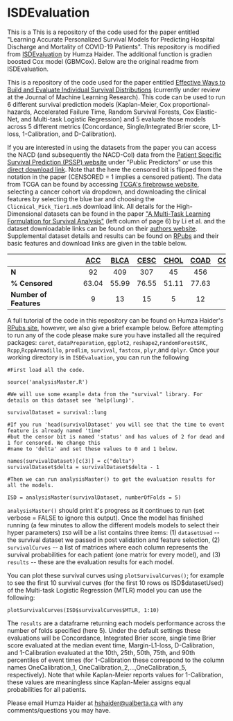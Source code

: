 # ISDEvaluation
This is a This is a repository of the code used for the paper entitled "Learning Accurate Personalized Survival Models for Predicting Hospital Discharge and Mortality of COVID-19 Patients". This repository is modified from [ISDEvaluation](https://github.com/haiderstats/ISDEvaluation) by Humza Haider. The additional function is gradien boosted Cox model (GBMCox). Below are the original readme from ISDEvaluation.

This is a repository of the code used for the paper entitled [Effective Ways to Build and Evaluate Individual
Survival Distributions](https://arxiv.org/abs/1811.11347) (currently under review at the Journal of Machine Learning Research). This code can be used to run 6 different survival prediction models (Kaplan-Meier, Cox proportional-hazards, Accelerated Failure Time, Random Survival Forests, Cox Elastic-Net, and Multi-task Logistic Regression) and 5 evaluate those models across 5 different metrics (Concordance, Single/Integrated Brier score, L1-loss, 1-Calibration, and D-Calibration).


If you are interested in using the datasets from the paper you can access the NACD (and subsequently the NACD-Col) data from the [Patient Specific Survival Prediction (PSSP) website](http://pssp.srv.ualberta.ca) under "Public Predictors" or use this [direct download link](http://pssp.srv.ualberta.ca/system/predictors/datasets/000/000/032/original/All_Data_updated_may2011_CLEANED.csv?1350302245). Note that the here the censored bit is flipped from the notation in the paper (CENSORED = 1 implies a censored patient). The data from TCGA can be found by accessing [TCGA's firebrowse website](http://firebrowse.org/), selecting a cancer cohort via dropdown, and downloading the clinical features by selecting the blue bar and choosing the `Clicnical_Pick_Tier1.md5` download link. All details for the High-Dimensional datasets can be found in the paper ["A Multi-Task Learning Formulation for Survival Analysis"](http://dmkd.cs.vt.edu/papers/KDD16.pdf) (left column of page 6) by Li et al. and the dataset downloadable links can be found on their [authors website](http://user.it.uu.se/~liuya610/download.html). Supplemental dataset details and results can be found on [RPubs](http://rpubs.com/haiderstats/ISDEvaluationSupplement) and their basic features and download links are given in the table below.


<table class="table table-striped" style="width: auto !important; margin-left: auto; margin-right: auto;">
 <thead>
  <tr>
   <th style="text-align:left;">   </th>
   <th style="text-align:center;"> <a href = "http://gdac.broadinstitute.org/runs/stddata__2016_01_28/data/ACC/20160128/gdac.broadinstitute.org_ACC.Clinical_Pick_Tier1.Level_4.2016012800.0.0.tar.gz">ACC</a> </th>
    <th style="text-align:center;"> <a href = "http://gdac.broadinstitute.org/runs/stddata__2016_01_28/data/BLCA/20160128/gdac.broadinstitute.org_BLCA.Clinical_Pick_Tier1.Level_4.2016012800.0.0.tar.gz"> BLCA</a> </th>
   <th style="text-align:center;"> <a href = "http://gdac.broadinstitute.org/runs/stddata__2016_01_28/data/CESC/20160128/gdac.broadinstitute.org_CESC.Clinical_Pick_Tier1.Level_4.2016012800.0.0.tar.gz"> CESC</a> </th>
   <th style="text-align:center;"> <a href = "http://gdac.broadinstitute.org/runs/stddata__2016_01_28/data/CHOL/20160128/gdac.broadinstitute.org_CHOL.Clinical_Pick_Tier1.Level_4.2016012800.0.0.tar.gz"> CHOL </a></th>
   <th style="text-align:center;"> <a href = "http://gdac.broadinstitute.org/runs/stddata__2016_01_28/data/COAD/20160128/gdac.broadinstitute.org_COAD.Clinical_Pick_Tier1.Level_4.2016012800.0.0.tar.gz"> COAD </a></th>
   <th style="text-align:center;"> <a href = "http://gdac.broadinstitute.org/runs/stddata__2016_01_28/data/COADREAD/20160128/gdac.broadinstitute.org_COADREAD.Clinical_Pick_Tier1.Level_4.2016012800.0.0.tar.gz"> COADREAD</a> </th>
   <th style="text-align:center;"> <a href = "http://gdac.broadinstitute.org/runs/stddata__2016_01_28/data/ESCA/20160128/gdac.broadinstitute.org_ESCA.Clinical_Pick_Tier1.Level_4.2016012800.0.0.tar.gz"> ESCA</a> </th>
   <th style="text-align:center;"> <a href = "http://gdac.broadinstitute.org/runs/stddata__2016_01_28/data/FPPP/20160128/gdac.broadinstitute.org_FPPP.Clinical_Pick_Tier1.Level_4.2016012800.0.0.tar.gz"> FPPP</a> </th>
   <th style="text-align:center;"> <a href = "http://gdac.broadinstitute.org/runs/stddata__2016_01_28/data/HNSC/20160128/gdac.broadinstitute.org_HNSC.Clinical_Pick_Tier1.Level_4.2016012800.0.0.tar.gz"> HNSC </a></th>
   <th style="text-align:center;"> <a href = "http://gdac.broadinstitute.org/runs/stddata__2016_01_28/data/KICH/20160128/gdac.broadinstitute.org_KICH.Clinical_Pick_Tier1.Level_4.2016012800.0.0.tar.gz"> KICH</a> </th>
   <th style="text-align:center;"> <a href = "http://gdac.broadinstitute.org/runs/stddata__2016_01_28/data/KIPAN/20160128/gdac.broadinstitute.org_KIPAN.Clinical_Pick_Tier1.Level_4.2016012800.0.0.tar.gz"> KIPAN </a></th>
   <th style="text-align:center;"> <a href = "http://gdac.broadinstitute.org/runs/stddata__2016_01_28/data/KIRC/20160128/gdac.broadinstitute.org_KIRC.Clinical_Pick_Tier1.Level_4.2016012800.0.0.tar.gz"> KIRC</a> </th>
   <th style="text-align:center;"> <a href = "http://gdac.broadinstitute.org/runs/stddata__2016_01_28/data/KIRP/20160128/gdac.broadinstitute.org_KIR{.Clinical_Pick_Tier1.Level_4.2016012800.0.0.tar.gz"> KIRP</a> </th>
   <th style="text-align:center;"> <a href = "http://gdac.broadinstitute.org/runs/stddata__2016_01_28/data/LGG/20160128/gdac.broadinstitute.org_LGG.Clinical_Pick_Tier1.Level_4.2016012800.0.0.tar.gz"> LGG </a></th>
   <th style="text-align:center;"> <a href = "http://gdac.broadinstitute.org/runs/stddata__2016_01_28/data/LIHC/20160128/gdac.broadinstitute.org_LIHC.Clinical_Pick_Tier1.Level_4.2016012800.0.0.tar.gz"> LIHC </a></th>
   <th style="text-align:center;"> <a href = "http://gdac.broadinstitute.org/runs/stddata__2016_01_28/data/LUAD/20160128/gdac.broadinstitute.org_LUAD.Clinical_Pick_Tier1.Level_4.2016012800.0.0.tar.gz"> LUAD </a></th>
   <th style="text-align:center;"> <a href = "http://gdac.broadinstitute.org/runs/stddata__2016_01_28/data/LUSC/20160128/gdac.broadinstitute.org_LUSC.Clinical_Pick_Tier1.Level_4.2016012800.0.0.tar.gz"> LUSC</a> </th>
   <th style="text-align:center;"> <a href = "http://gdac.broadinstitute.org/runs/stddata__2016_01_28/data/OV/20160128/gdac.broadinstitute.org_OV.Clinical_Pick_Tier1.Level_4.2016012800.0.0.tar.gz"> OV </a></th>
   <th style="text-align:center;"> <a href = "http://gdac.broadinstitute.org/runs/stddata__2016_01_28/data/PAAD/20160128/gdac.broadinstitute.org_PAAD.Clinical_Pick_Tier1.Level_4.2016012800.0.0.tar.gz"> PAAD </a></th>
   <th style="text-align:center;"> <a href = "http://gdac.broadinstitute.org/runs/stddata__2016_01_28/data/PRAD/20160128/gdac.broadinstitute.org_PRAD.Clinical_Pick_Tier1.Level_4.2016012800.0.0.tar.gz"> PRAD</a> </th>
   <th style="text-align:center;"> <a href = "http://gdac.broadinstitute.org/runs/stddata__2016_01_28/data/SARC/20160128/gdac.broadinstitute.org_SARC.Clinical_Pick_Tier1.Level_4.2016012800.0.0.tar.gz"> SARC </a></th>
   <th style="text-align:center;"> <a href = "http://gdac.broadinstitute.org/runs/stddata__2016_01_28/data/SKCM/20160128/gdac.broadinstitute.org_SKCM.Clinical_Pick_Tier1.Level_4.2016012800.0.0.tar.gz"> SKCM</a> </th>
   <th style="text-align:center;"> <a href = "http://gdac.broadinstitute.org/runs/stddata__2016_01_28/data/STAD/20160128/gdac.broadinstitute.org_STAD.Clinical_Pick_Tier1.Level_4.2016012800.0.0.tar.gz"> STAD </a></th>
   <th style="text-align:center;"> <a href = "http://gdac.broadinstitute.org/runs/stddata__2016_01_28/data/STES/20160128/gdac.broadinstitute.org_STES.Clinical_Pick_Tier1.Level_4.2016012800.0.0.tar.gz"> STES </a></th>
   <th style="text-align:center;"> <a href = "http://gdac.broadinstitute.org/runs/stddata__2016_01_28/data/THCA/20160128/gdac.broadinstitute.org_THCA.Clinical_Pick_Tier1.Level_4.2016012800.0.0.tar.gz"> THCA </a></th>
   <th style="text-align:center;"> <a href = "http://gdac.broadinstitute.org/runs/stddata__2016_01_28/data/UCEC/20160128/gdac.broadinstitute.org_UCEC.Clinical_Pick_Tier1.Level_4.2016012800.0.0.tar.gz"> UCEC </a></th>
   <th style="text-align:center;"> <a href = "http://gdac.broadinstitute.org/runs/stddata__2016_01_28/data/UCS/20160128/gdac.broadinstitute.org_UCS.Clinical_Pick_Tier1.Level_4.2016012800.0.0.tar.gz"> UCS </a></th>
   <th style="text-align:center;"> <a href = "http://gdac.broadinstitute.org/runs/stddata__2016_01_28/data/UVM/20160128/gdac.broadinstitute.org_UVM.Clinical_Pick_Tier1.Level_4.2016012800.0.0.tar.gz"> UVM </a></th>
  </tr>
 </thead>
<tbody>
  <tr>
   <td style="text-align:left;min-width: 4cm; font-weight: bold;"> N </td>
   <td style="text-align:center;"> 92 </td>
   <td style="text-align:center;"> 409 </td>
   <td style="text-align:center;"> 307 </td>
   <td style="text-align:center;"> 45 </td>
   <td style="text-align:center;"> 456 </td>
   <td style="text-align:center;"> 626 </td>
   <td style="text-align:center;"> 185 </td>
   <td style="text-align:center;"> 38 </td>
   <td style="text-align:center;"> 526 </td>
   <td style="text-align:center;"> 112 </td>
   <td style="text-align:center;"> 939 </td>
   <td style="text-align:center;"> 537 </td>
   <td style="text-align:center;"> 290 </td>
   <td style="text-align:center;"> 513 </td>
   <td style="text-align:center;"> 376 </td>
   <td style="text-align:center;"> 513 </td>
   <td style="text-align:center;"> 498 </td>
   <td style="text-align:center;"> 576 </td>
   <td style="text-align:center;"> 185 </td>
   <td style="text-align:center;"> 499 </td>
   <td style="text-align:center;"> 261 </td>
   <td style="text-align:center;"> 460 </td>
   <td style="text-align:center;"> 436 </td>
   <td style="text-align:center;"> 621 </td>
   <td style="text-align:center;"> 503 </td>
   <td style="text-align:center;"> 546 </td>
   <td style="text-align:center;"> 57 </td>
   <td style="text-align:center;"> 80 </td>
  </tr>
  <tr>
   <td style="text-align:left;min-width: 4cm; font-weight: bold;"> % Censored </td>
   <td style="text-align:center;"> 63.04 </td>
   <td style="text-align:center;"> 55.99 </td>
   <td style="text-align:center;"> 76.55 </td>
   <td style="text-align:center;"> 51.11 </td>
   <td style="text-align:center;"> 77.63 </td>
   <td style="text-align:center;"> 79.39 </td>
   <td style="text-align:center;"> 58.38 </td>
   <td style="text-align:center;"> 81.58 </td>
   <td style="text-align:center;"> 57.6 </td>
   <td style="text-align:center;"> 89.29 </td>
   <td style="text-align:center;"> 75.19 </td>
   <td style="text-align:center;"> 67.04 </td>
   <td style="text-align:center;"> 84.83 </td>
   <td style="text-align:center;"> 75.63 </td>
   <td style="text-align:center;"> 64.89 </td>
   <td style="text-align:center;"> 64.13 </td>
   <td style="text-align:center;"> 56.83 </td>
   <td style="text-align:center;"> 40.45 </td>
   <td style="text-align:center;"> 45.95 </td>
   <td style="text-align:center;"> 98 </td>
   <td style="text-align:center;"> 62.07 </td>
   <td style="text-align:center;"> 51.96 </td>
   <td style="text-align:center;"> 61.01 </td>
   <td style="text-align:center;"> 60.23 </td>
   <td style="text-align:center;"> 96.82 </td>
   <td style="text-align:center;"> 83.33 </td>
   <td style="text-align:center;"> 38.6 </td>
   <td style="text-align:center;"> 71.25 </td>
  </tr>
  <tr>
   <td style="text-align:left;min-width: 4cm; font-weight: bold;"> Number of Features </td>
   <td style="text-align:center;"> 9 </td>
   <td style="text-align:center;"> 13 </td>
   <td style="text-align:center;"> 15 </td>
   <td style="text-align:center;"> 5 </td>
   <td style="text-align:center;"> 12 </td>
   <td style="text-align:center;"> 13 </td>
   <td style="text-align:center;"> 13 </td>
   <td style="text-align:center;"> 3 </td>
   <td style="text-align:center;"> 20 </td>
   <td style="text-align:center;"> 7 </td>
   <td style="text-align:center;"> 20 </td>
   <td style="text-align:center;"> 14 </td>
   <td style="text-align:center;"> 12 </td>
   <td style="text-align:center;"> 4 </td>
   <td style="text-align:center;"> 12 </td>
   <td style="text-align:center;"> 14 </td>
   <td style="text-align:center;"> 12 </td>
   <td style="text-align:center;"> 2 </td>
   <td style="text-align:center;"> 10 </td>
   <td style="text-align:center;"> 6 </td>
   <td style="text-align:center;"> 5 </td>
   <td style="text-align:center;"> 18 </td>
   <td style="text-align:center;"> 17 </td>
   <td style="text-align:center;"> 18 </td>
   <td style="text-align:center;"> 14 </td>
   <td style="text-align:center;"> 6 </td>
   <td style="text-align:center;"> 4 </td>
   <td style="text-align:center;"> 6 </td>
  </tr>
</tbody>
</table>



A full tutorial of the code in this repository can be found on Humza Haider's [RPubs site](http://rpubs.com/haiderstats/ISDEvaluation), however, we also give a brief example below. Before attempting to run any of the code please make sure you have installed all the required packages: `caret`, `dataPreparation`, `ggplot2`, `reshape2`,`randomForestSRC`, `Rcpp`,`RcppArmadillo`, `prodlim`, `survival`, `fastcox`, `plyr`,and `dplyr`. Once your working directory is in `ISDEvaluation`, you can run the following

```
#First load all the code.

source('analysisMaster.R')

#We will use some example data from the "survival" library. For details on this dataset see 'help(lung)'.

survivalDataset = survival::lung

#If you run 'head(survivalDataset' you will see that the time to event feature is already named 'time'
#but the censor bit is named 'status' and has values of 2 for dead and 1 for censored. We change this
#name to 'delta' and set these values to 0 and 1 below.

names(survivalDataset)[c(3)] = c("delta")
survivalDataset$delta = survivalDataset$delta - 1

#Then we can run analysisMaster() to get the evaluation results for all the models.

ISD = analysisMaster(survivalDataset, numberOfFolds = 5)
```

`analysisMaster()` should print it's progress as it continues to run (set verbose = FALSE to ignore this output). Once the model has finished running (a few minutes to allow the different models models to select their hyper parameters) `ISD` will be a list contains three items: (1) `datasetUsed` -- the survival dataset we passed in post validation and feature selection, (2) `survivalCurves` -- a list of matrices where each column represents the survival probabilities for each patient (one matrix for every model), and (3) `results` -- these are the evaluation results for each model. 



You can plot these survival curves using `plotSurvivalCurves()`; for example to see the first 10 survival curves (for the first 10 rows os ISD$datasetUsed) of the Multi-task Logistic Regression (MTLR) model you can use the following:
```
plotSurvivalCurves(ISD$survivalCurves$MTLR, 1:10)
```


The `results` are a dataframe returning each models performance across the number of folds specified (here 5). Under the default settings these evaluations will be Concordance, Integrated Brier score, single time Brier score evaluated at the median event time, Margin-L1-loss, D-Calibration, and 1-Calibration evaluated at the 10th, 25th, 50th, 75th, and 90th percentiles of event times (for 1-Calibration these correspond to the column names OneCalibration_1, OneCalibration_2,...,OneCalibration_5, respectively). Note that while Kaplan-Meier reports values for 1-Calibration, these values are meaningless since Kaplan-Meier assigns equal probabilities for all patients.

Please email Humza Haider at hshaider@ualberta.ca with any comments/questions you may have.
